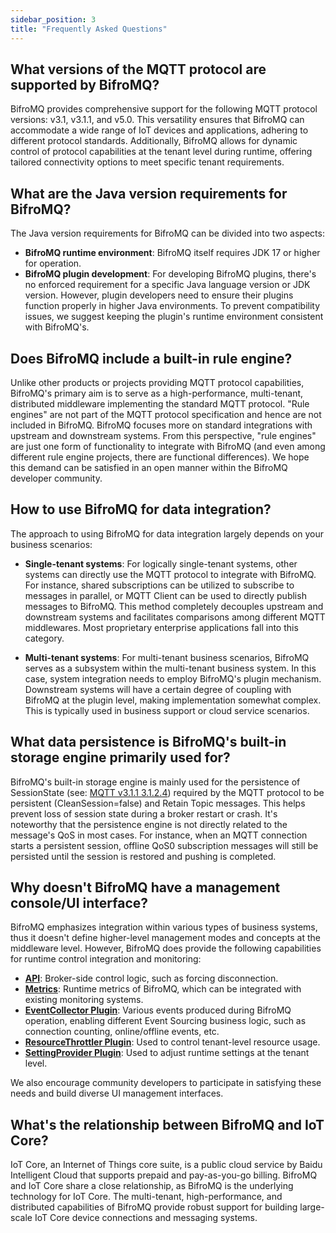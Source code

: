 ```yaml
---
sidebar_position: 3 
title: "Frequently Asked Questions"
---
```


## What versions of the MQTT protocol are supported by BifroMQ?
BifroMQ provides comprehensive support for the following MQTT protocol versions: v3.1, v3.1.1, and v5.0. This versatility ensures that BifroMQ can accommodate a wide range of IoT devices and applications, adhering to different protocol standards. Additionally, BifroMQ allows for dynamic control of protocol capabilities at the tenant level during runtime, offering tailored connectivity options to meet specific tenant requirements.

## What are the Java version requirements for BifroMQ?

The Java version requirements for BifroMQ can be divided into two aspects:

- **BifroMQ runtime environment**: BifroMQ itself requires JDK 17 or higher for operation.
- **BifroMQ plugin development**: For developing BifroMQ plugins, there's no enforced requirement for a specific Java language version or JDK version. However, plugin developers need to ensure their plugins function properly in higher Java environments. To prevent compatibility issues, we suggest keeping the plugin's runtime environment consistent with BifroMQ's.

## Does BifroMQ include a built-in rule engine?

Unlike other products or projects providing MQTT protocol capabilities, BifroMQ's primary aim is to serve as a high-performance, multi-tenant, distributed middleware implementing the standard MQTT protocol. "Rule engines" are not part of the MQTT protocol specification and hence are not included in BifroMQ. 
BifroMQ focuses more on standard integrations with upstream and downstream systems. From this perspective, "rule engines" are just one form of functionality to integrate with BifroMQ (and even among different rule engine projects, there are functional differences). We hope this demand can be satisfied in an open manner within the BifroMQ developer community.

## How to use BifroMQ for data integration?

The approach to using BifroMQ for data integration largely depends on your business scenarios:

- **Single-tenant systems**: For logically single-tenant systems, other systems can directly use the MQTT protocol to integrate with BifroMQ. For instance, shared subscriptions can be utilized to subscribe to messages in parallel, or MQTT Client can be used to directly publish messages to BifroMQ. This method completely decouples upstream and downstream systems and facilitates comparisons among different MQTT middlewares. Most proprietary enterprise applications fall into this category.

- **Multi-tenant systems**: For multi-tenant business scenarios, BifroMQ serves as a subsystem within the multi-tenant business system. In this case, system integration needs to employ BifroMQ's plugin mechanism. Downstream systems will have a certain degree of coupling with BifroMQ at the plugin level, making implementation somewhat complex. This is typically used in business support or cloud service scenarios.

## What data persistence is BifroMQ's built-in storage engine primarily used for?

BifroMQ's built-in storage engine is mainly used for the persistence of SessionState (see: [MQTT v3.1.1 3.1.2.4](http://docs.oasis-open.org/mqtt/mqtt/v3.1.1/os/mqtt-v3.1.1-os.html#_Toc398718028)) required by the MQTT protocol to be persistent (CleanSession=false) and Retain Topic messages. This helps prevent loss of session state during a broker restart or crash. It's noteworthy that the persistence engine is not directly related to the message's QoS in most cases. For instance, when an MQTT connection starts a persistent session, offline QoS0 subscription messages will still be persisted until the session is restored and pushing is completed.

## Why doesn't BifroMQ have a management console/UI interface?

BifroMQ emphasizes integration within various types of business systems, thus it doesn't define higher-level management modes and concepts at the middleware level. However, BifroMQ does provide the following capabilities for runtime control integration and monitoring:

- **[API](../05_user_guide/3_api/intro.md)**: Broker-side control logic, such as forcing disconnection.
- **[Metrics](../07_admin_guide/03_observability/metrics/intro.md)**: Runtime metrics of BifroMQ, which can be integrated with existing monitoring systems.
- **[EventCollector Plugin](../06_plugin/2_event_collector.md)**: Various events produced during BifroMQ operation, enabling different Event Sourcing business logic, such as connection counting, online/offline events, etc.
- **[ResourceThrottler Plugin](../06_plugin/3_resource_throttler.md)**: Used to control tenant-level resource usage.
- **[SettingProvider Plugin](../06_plugin/4_setting_provider/intro.md)**: Used to adjust runtime settings at the tenant level.

We also encourage community developers to participate in satisfying these needs and build diverse UI management interfaces.

## What's the relationship between BifroMQ and IoT Core?

IoT Core, an Internet of Things core suite, is a public cloud service by Baidu Intelligent Cloud that supports prepaid and pay-as-you-go billing. BifroMQ and IoT Core share a close relationship, as BifroMQ is the underlying technology for IoT Core. The multi-tenant, high-performance, and distributed capabilities of BifroMQ provide robust support for building large-scale IoT Core device connections and messaging systems.